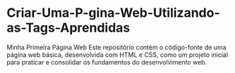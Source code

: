 # Criar-Uma-P-gina-Web-Utilizando-as-Tags-Aprendidas
Minha Primeira Página Web Este repositório contém o código-fonte de uma página web básica, desenvolvida com HTML e CSS, como um projeto inicial para praticar e consolidar os fundamentos do desenvolvimento web.
